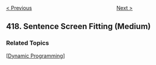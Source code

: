 <!--|This file generated by command(leetcode description); DO NOT EDIT.    |-->
<!--+----------------------------------------------------------------------+-->
<!--|@author    openset <openset.wang@gmail.com>                           |-->
<!--|@link      https://github.com/openset                                 |-->
<!--|@home      https://github.com/openset/leetcode                        |-->
<!--+----------------------------------------------------------------------+-->

[< Previous](https://github.com/openset/leetcode/tree/master/problems/pacific-atlantic-water-flow "Pacific Atlantic Water Flow")
　　　　　　　　　　　　　　　　
[Next >](https://github.com/openset/leetcode/tree/master/problems/battleships-in-a-board "Battleships in a Board")

## 418. Sentence Screen Fitting (Medium)



### Related Topics
  [[Dynamic Programming](https://github.com/openset/leetcode/tree/master/tag/dynamic-programming/README.md)]
